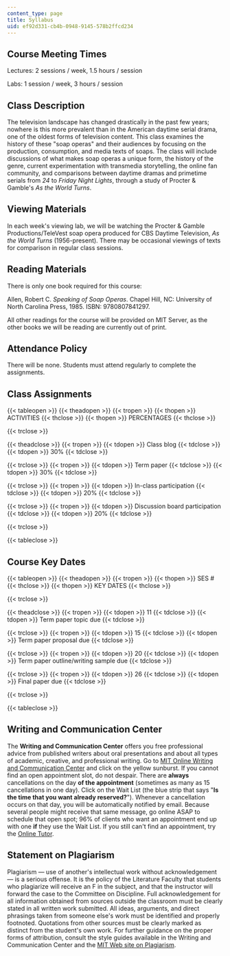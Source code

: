 ```yaml
---
content_type: page
title: Syllabus
uid: ef92d331-cb4b-0948-9145-578b2ffcd234
---
```


Course Meeting Times
--------------------

Lectures: 2 sessions / week, 1.5 hours / session

Labs: 1 session / week, 3 hours / session

Class Description
-----------------

The television landscape has changed drastically in the past few years; nowhere is this more prevalent than in the American daytime serial drama, one of the oldest forms of television content. This class examines the history of these "soap operas" and their audiences by focusing on the production, consumption, and media texts of soaps. The class will include discussions of what makes soap operas a unique form, the history of the genre, current experimentation with transmedia storytelling, the online fan community, and comparisons between daytime dramas and primetime serials from _24_ to _Friday Night Lights_, through a study of Procter & Gamble's _As the World Turns_.

Viewing Materials
-----------------

In each week's viewing lab, we will be watching the Procter & Gamble Productions/TeleVest soap opera produced for CBS Daytime Television, _As the World Turns_ (1956-present). There may be occasional viewings of texts for comparison in regular class sessions.

Reading Materials
-----------------

There is only one book required for this course:

Allen, Robert C. _Speaking of Soap Operas_. Chapel Hill, NC: University of North Carolina Press, 1985. ISBN: 9780807841297.

All other readings for the course will be provided on MIT Server, as the other books we will be reading are currently out of print.

Attendance Policy
-----------------

There will be none. Students must attend regularly to complete the assignments.

Class Assignments
-----------------

{{< tableopen >}}
{{< theadopen >}}
{{< tropen >}}
{{< thopen >}}
ACTIVITIES
{{< thclose >}}
{{< thopen >}}
PERCENTAGES
{{< thclose >}}

{{< trclose >}}

{{< theadclose >}}
{{< tropen >}}
{{< tdopen >}}
Class blog
{{< tdclose >}}
{{< tdopen >}}
30%
{{< tdclose >}}

{{< trclose >}}
{{< tropen >}}
{{< tdopen >}}
Term paper
{{< tdclose >}}
{{< tdopen >}}
30%
{{< tdclose >}}

{{< trclose >}}
{{< tropen >}}
{{< tdopen >}}
In-class participation
{{< tdclose >}}
{{< tdopen >}}
20%
{{< tdclose >}}

{{< trclose >}}
{{< tropen >}}
{{< tdopen >}}
Discussion board participation
{{< tdclose >}}
{{< tdopen >}}
20%
{{< tdclose >}}

{{< trclose >}}

{{< tableclose >}}

Course Key Dates
----------------

{{< tableopen >}}
{{< theadopen >}}
{{< tropen >}}
{{< thopen >}}
SES #
{{< thclose >}}
{{< thopen >}}
KEY DATES
{{< thclose >}}

{{< trclose >}}

{{< theadclose >}}
{{< tropen >}}
{{< tdopen >}}
11
{{< tdclose >}}
{{< tdopen >}}
Term paper topic due
{{< tdclose >}}

{{< trclose >}}
{{< tropen >}}
{{< tdopen >}}
15
{{< tdclose >}}
{{< tdopen >}}
Term paper proposal due
{{< tdclose >}}

{{< trclose >}}
{{< tropen >}}
{{< tdopen >}}
20
{{< tdclose >}}
{{< tdopen >}}
Term paper outline/writing sample due
{{< tdclose >}}

{{< trclose >}}
{{< tropen >}}
{{< tdopen >}}
26
{{< tdclose >}}
{{< tdopen >}}
Final paper due
{{< tdclose >}}

{{< trclose >}}

{{< tableclose >}}

Writing and Communication Center
--------------------------------

The **Writing and Communication Center** offers you free professional advice from published writers about oral presentations and about all types of academic, creative, and professional writing. Go to [MIT Online Writing and Communication Center](http://cmsw.mit.edu/writing-and-communication-center/) and click on the yellow sunburst. If you cannot find an open appointment slot, do not despair. There are **always** cancellations on the day **of the appointment** (sometimes as many as 15 cancellations in one day). Click on the Wait List (the blue strip that says "**Is the time that you want already reserved?**"). Whenever a cancellation occurs on that day, you will be automatically notified by email. Because several people might receive that same message, go online ASAP to schedule that open spot; 96% of clients who want an appointment end up with one **if** they use the Wait List. If you still can't find an appointment, try the [Online Tutor](http://web.mit.edu/writing/Center/onlinetutor.html).

Statement on Plagiarism
-----------------------

Plagiarism — use of another's intellectual work without acknowledgement — is a serious offense. It is the policy of the Literature Faculty that students who plagiarize will receive an F in the subject, and that the instructor will forward the case to the Committee on Discipline. Full acknowledgement for all information obtained from sources outside the classroom must be clearly stated in all written work submitted. All ideas, arguments, and direct phrasings taken from someone else's work must be identified and properly footnoted. Quotations from other sources must be clearly marked as distinct from the student's own work. For further guidance on the proper forms of attribution, consult the style guides available in the Writing and Communication Center and the [MIT Web site on Plagiarism](http://cmsw.mit.edu/writing-and-communication-center/avoiding-plagiarism/).